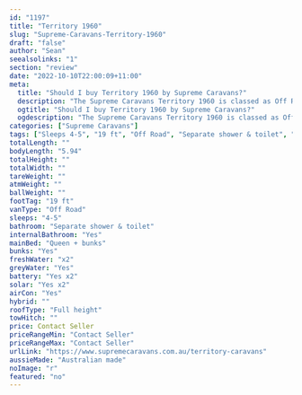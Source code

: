 ```yaml
---
id: "1197"
title: "Territory 1960"
slug: "Supreme-Caravans-Territory-1960"
draft: "false"
author: "Sean"
seealsolinks: "1"
section: "review"
date: "2022-10-10T22:00:09+11:00"
meta:
  title: "Should I buy Territory 1960 by Supreme Caravans?"
  description: "The Supreme Caravans Territory 1960 is classed as Off Road, and sleeps 4-5 people. It is Australian made and comes in at 19 ft. It generally has Separate shower & toilet."
  ogtitle: "Should I buy Territory 1960 by Supreme Caravans?"
  ogdescription: "The Supreme Caravans Territory 1960 is classed as Off Road, and sleeps 4-5 people. It is Australian made and comes in at 19 ft. It generally has Separate shower & toilet."
categories: ["Supreme Caravans"]
tags: ["Sleeps 4-5", "19 ft", "Off Road", "Separate shower & toilet", "Full height", "Price Unknown", "Australian made"]
totalLength: ""
bodyLength: "5.94"
totalHeight: ""
totalWidth: ""
tareWeight: ""
atmWeight: ""
ballWeight: ""
footTag: "19 ft"
vanType: "Off Road"
sleeps: "4-5"
bathroom: "Separate shower & toilet"
internalBathroom: "Yes"
mainBed: "Queen + bunks"
bunks: "Yes"
freshWater: "x2"
greyWater: "Yes"
battery: "Yes x2"
solar: "Yes x2"
airCon: "Yes"
hybrid: ""
roofType: "Full height"
towHitch: ""
price: Contact Seller
priceRangeMin: "Contact Seller"
priceRangeMax: "Contact Seller"
urlLink: "https://www.supremecaravans.com.au/territory-caravans"
aussieMade: "Australian made"
noImage: "r"
featured: "no"
---
```

